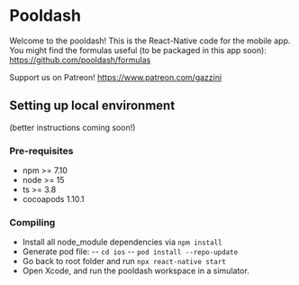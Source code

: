 # Pooldash
Welcome to the pooldash! This is the React-Native code for the mobile app. You might find the formulas useful (to be packaged in this app soon):
https://github.com/pooldash/formulas

Support us on Patreon!
https://www.patreon.com/gazzini

## Setting up local environment
(better instructions coming soon!)

### Pre-requisites
- npm >= 7.10
- node >= 15
- ts >= 3.8
- cocoapods 1.10.1

### Compiling
- Install all node_module dependencies via `npm install`
- Generate pod file: 
  -- `cd ios`
  -- `pod install --repo-update`
- Go back to root folder and run `npx react-native start`
- Open Xcode, and run the pooldash workspace in a simulator.